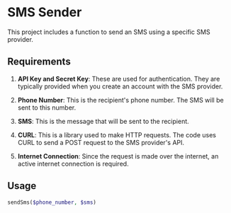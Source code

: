 # SMS Sender

This project includes a function to send an SMS using a specific SMS provider.

## Requirements

1. **API Key and Secret Key**: These are used for authentication. They are typically provided when you create an account with the SMS provider.

2. **Phone Number**: This is the recipient's phone number. The SMS will be sent to this number.

3. **SMS**: This is the message that will be sent to the recipient.

4. **CURL**: This is a library used to make HTTP requests. The code uses CURL to send a POST request to the SMS provider's API.

5. **Internet Connection**: Since the request is made over the internet, an active internet connection is required.

## Usage

```php
sendSms($phone_number, $sms)
